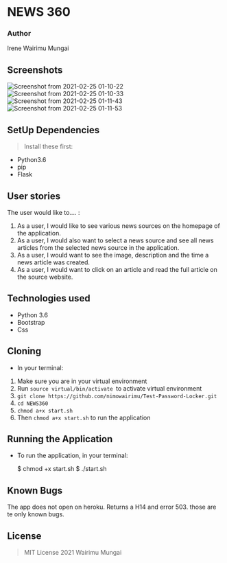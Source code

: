 # NEWS 360

### Author
Irene Wairimu Mungai

## Screenshots 
![Screenshot from 2021-02-25 01-10-22](https://user-images.githubusercontent.com/75114735/109073425-66511b80-7707-11eb-8480-b25a662e38be.png)
![Screenshot from 2021-02-25 01-10-33](https://user-images.githubusercontent.com/75114735/109073474-7963eb80-7707-11eb-805e-e1065714c08c.png)
![Screenshot from 2021-02-25 01-11-43](https://user-images.githubusercontent.com/75114735/109073507-85e84400-7707-11eb-9996-18d818bbb039.png)
![Screenshot from 2021-02-25 01-11-53](https://user-images.githubusercontent.com/75114735/109073523-8c76bb80-7707-11eb-9764-690028f1735f.png)



## SetUp Dependencies
> Install these first:
* Python3.6
* pip
* Flask 


## User stories
The user would like to.... :

1. As a user, I would like to see various news sources on the homepage of the application.
1.  As a user, I would also want to select a news source and see all news articles from the selected news source in the application.
1. As a user, I would want to see the image, description and the time a news article was created.
1. As a user, I would want to click on an article and read the full article on the source website.


## Technologies used
* Python 3.6
* Bootstrap
* Css


## Cloning
* In your terminal:
 1. Make sure you are in your virtual environment 
 1. Run ``source virtual/bin/activate ``to activate virtual environment
 1.  ``git clone https://github.com/nimowairimu/Test-Password-Locker.git``
1. ``cd NEWS360``
1.  ``chmod a+x start.sh``
1. Then ``chmod a+x start.sh`` to run the application
         




## Running the Application
* To run the application, in your terminal:

    $ chmod +x start.sh
    $ ./start.sh


## Known Bugs 
The app does not open on heroku.
Returns a H14 and error 503.
those are te only known bugs.      

## License
> MIT License 2021 Wairimu Mungai


